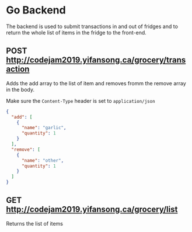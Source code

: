 # Go Backend
The backend is used to submit transactions in and out of fridges and to return the whole list of items in the fridge to the front-end.

## POST http://codejam2019.yifansong.ca/grocery/transaction
Adds the add array to the list of item and removes fromm the remove array in the body.

Make sure the `Content-Type` header is set to `application/json`

```json
{
  "add": [
    {
      "name": "garlic",
      "quantity": 1
    }
  ],
  "remove": [
    {
      "name": "other",
      "quantity": 1
    }
  ]
}
```

## GET http://codejam2019.yifansong.ca/grocery/list
Returns the list of items
